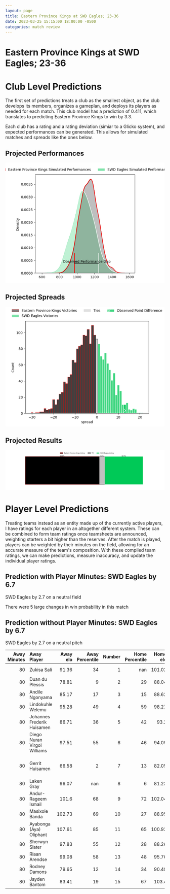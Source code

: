 ```yaml
---  
layout: page  
title: Eastern Province Kings at SWD Eagles; 23-36  
date: 2023-03-25 15:15:00 18:00:00 -0500  
categories: match review  
---
```

# Eastern Province Kings at SWD Eagles; 23-36

# Club Level Predictions


The first set of predictions treats a club as the smallest object, as the club develops its members, organizes a gameplan, and deploys its players as needed for each match. This club model has a prediction of 0.411, which translates to predicting Eastern Province Kings to win by 3.3.

Each club has a rating and a rating deviation (simiar to a Glicko system), and expected performances can be generated. This allows for simulated matches and spreads like the ones below.
## Projected Performances


![Projected Performances](plots/performances_2023-03-25-SWDEagles-EasternProvinceKings.png)
## Projected Spreads


![Projected Spreads](plots/spreads_2023-03-25-SWDEagles-EasternProvinceKings.png)
## Projected Results


![Projected Results](plots/resultbar_2023-03-25-SWDEagles-EasternProvinceKings.png)
# Player Level Predictions


Treating teams instead as an entity made up of the currently active players, I have ratings for each player in an altogether different system. These can be combined to form team ratings once teamsheets are announced, weighting starters a bit higher than the reserves. After the match is played, players can be weighted by their minutes on the field, allowing for an accurate measure of the team's composition. With these compiled team ratings, we can make predictions, measure inaccuracy, and update the individual player ratings.
## Prediction with Player Minutes: SWD Eagles by 6.7


SWD Eagles by 2.7 on a neutral field

There were 5 large changes in win probability in this match
## Prediction without Player Minutes: SWD Eagles by 6.7


SWD Eagles by 2.7 on a neutral pitch



|   Away Minutes | Away Player                 |   Away elo |   Away Percentile |   Number |   Home Percentile |   Home elo | Home Player                         |   Home Minutes |
|---------------:|:----------------------------|-----------:|------------------:|---------:|------------------:|-----------:|:------------------------------------|---------------:|
|             80 | Zukisa Sali                 |      91.36 |                34 |        1 |               nan |     101.02 | Qhama Hope Hina                     |             80 |
|             80 | Duan du Plessis             |      78.81 |                 9 |        2 |                29 |      88.04 | Keanu Hendricks                     |             80 |
|             80 | Andile Ngonyama             |      85.17 |                17 |        3 |                15 |      88.62 | Mhleli Dlamini                      |             80 |
|             80 | Lindokuhle Welemu           |      95.28 |                49 |        4 |                59 |      98.27 | Ethan Stuurman                      |             80 |
|             80 | Johannes Frederik Huisamen  |      86.71 |                36 |        5 |                42 |      93.2  | Ruben Cronje                        |             80 |
|             80 | Diego Nuran Virgol Williams |      97.51 |                55 |        6 |                46 |      94.09 | Uzile Tele                          |             80 |
|             80 | Gerrit Huisamen             |      66.58 |                 2 |        7 |                13 |      82.05 | Johannes Hendrik (Janneman) Stander |             80 |
|             80 | Laken Gray                  |      96.07 |               nan |        8 |                 6 |      81.23 | Chuma Biyana                        |             80 |
|             80 | Andur-Rageem Ismail         |     101.6  |                68 |        9 |                72 |     102.04 | Sacha Toring                        |             80 |
|             80 | Masixole Banda              |     102.73 |                69 |       10 |                27 |      88.95 | Sergio Stalmeester                  |             80 |
|             80 | Ayabonga (Aya) Oliphant     |     107.61 |                85 |       11 |                65 |     100.93 | Mpho Ntsane                         |             80 |
|             80 | Sherwyn Slater              |      97.83 |                55 |       12 |                28 |      88.26 | Edwin Sass                          |             80 |
|             80 | Riaan Arendse               |      99.08 |                58 |       13 |                48 |      95.76 | Clive Kruger                        |             80 |
|             80 | Rodney Damons               |      79.65 |                12 |       14 |                34 |      90.49 | Rosco Systers                       |             80 |
|             80 | Jayden Bantom               |      83.41 |                19 |       15 |                67 |     103.4  | Darryn Fortuin                      |             80 |

